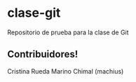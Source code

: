 # clase-git
Repositorio de prueba para la clase de Git

## Contribuidores!
Cristina Rueda
Marino Chimal (machius)
